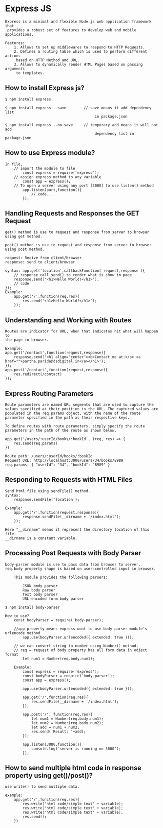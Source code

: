 # Express JS

    Express is a minimal and flexible Node.js web application framework that
     provides a robust set of features to develop web and mobile applications.

    Features:
        1. Allows to set up middlewares to respond to HTTP Requests.
        2. Defines a routing table which is used to perform different actions
         based on HTTP Method and URL.
        3. Allows to dynamically render HTML Pages based on passing arguments
         to templates.

## How to install Express js?

    $ npm install express

    $ npm install express --save        // save means it add dependency list
                                             in package.json

    $ npm install express --no-save     // temporary add means it will not add
                                             dependency list in package.json

## How to use Express module?

    In file,
        // import the module to file
            const express = require('express');
        // assign express method to any variable
            const app = express();
        // To open a server using any port [3000] to use listen() method
            app.listen(port,function(){
                // code...
            });

## Handling Requests and Responses the GET Request

    get() method is use to request and response from server to browser using get method.

    post() method is use to request and response from server to browser using post method.

    request: Recive from client/browser
    response: send to client/browser

    syntax: app.get('location',callbackFunction( request,response ){
        // response call send() to render what is show in page
        response.send('<h1>Hello World!</h1>');
        // code
    });
    Example:
        app.get('/',function(req,res){
            res.send('<h1>Hello World!</h1>');
        });

## Understanding and Working with Routes

    Routes are indicator for URL, when that indicates hit what will happen to 
    the page in browser.

    Example:
    app.get('/contact',function(request,response){
        response.send('<h1 align="center"><b>Contact me at:</b> <a href="">partha.parida@dsdigital.in</a></h1>');
    });
    app.post('/contact',function(request,response){
        res.redirect(/contact)
    });

## Express Routing Parameters

    Route parameters are named URL segments that are used to capture the values specified at their position in the URL. The captured values are populated in the req.params object, with the name of the route parameter specified in the path as their respective keys.

    To define routes with route parameters, simply specify the route parameters in the path of the route as shown below.

    app.get('/users/:userId/books/:bookId', (req, res) => {
        res.send(req.params)
    })

    Route path: /users/:userId/books/:bookId
    Request URL: http://localhost:3000/users/34/books/8989
    req.params: { "userId": "34", "bookId": "8989" }


## Responding to Requests with HTML Files

    Send html file using sendFile() method.
    syntax:
        reaponse.sendFile('location');

    Example:
        app.get('/',function(request,response){
            response.sendFile(__dirname + '/index.html');
        });

    Here "__dirname" means it represent the directory location of this file.
    __dirname is a constant variable.

## Processing Post Requests with Body Parser

    body-parser module is use to pass data from browser to server.
    req.body property shape is based on user-controlled input in browser.

        This module provides the following parsers:

            JSON body parser
            Raw body parser
            Text body parser
            URL-encoded form body parser

    $ npm install body-parser

    How to use?
        const bodyParser = require('body-parser);

        //app property means express want to use body-parser module's urlencode method
            app.use(bodyParser.urlencoded({ extended: true }));

        // we can convert string to number using Number() method.
        // req = request of body property has all form data in odject format
            let num1 = Number(req.body.num1);

        Example:
            const express = require('express');
            const bodyParser = require('body-parser');
            const app = express();

            app.use(bodyParser.urlencoded({ extended: true }));

            app.get('/',function(req,res){
                res.sendFile(__dirname + '/index.html');
            });

            app.post('/', function(req,res){
                let num1 = Number(req.body.num1);
                let num2 = Number(req.body.num2);
                let add = num1 + num2;
                res.send('Result: '+add);
            });

            app.listen(3000,function(){
                console.log('server is running on 3000');
            });

## How to send multiple html code in response property using get()/post()?

    use write() to send multiple data.

    example:
        app.get('/',function(req,res){
            res.write('html code/simple text' + variable);
            res.write('html code/simple text' + variable);
            res.write('html code/simple text' + variable);
            res.send();
        })

